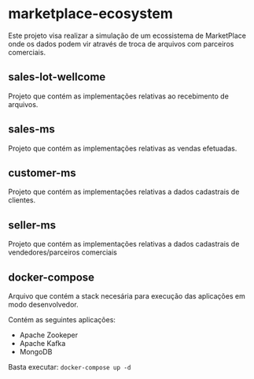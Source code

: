 # marketplace-ecosystem
Este projeto visa realizar a simulação de um ecossistema de MarketPlace onde os dados podem vir através de troca de arquivos com parceiros comerciais.

## sales-lot-wellcome 
Projeto que contém as implementações relativas ao recebimento de arquivos.

## sales-ms
Projeto que contém as implementações relativas as vendas efetuadas.

## customer-ms
Projeto que contém as implementações relativas a dados cadastrais de clientes.

## seller-ms
Projeto que contém as implementações relativas a dados cadastrais de vendedores/parceiros comerciais

## docker-compose

Arquivo que contém a stack necesária para execução das aplicações em modo desenvolvedor.

Contém as seguintes aplicações:
- Apache Zookeper
- Apache Kafka
- MongoDB

Basta executar:
`docker-compose up -d`


